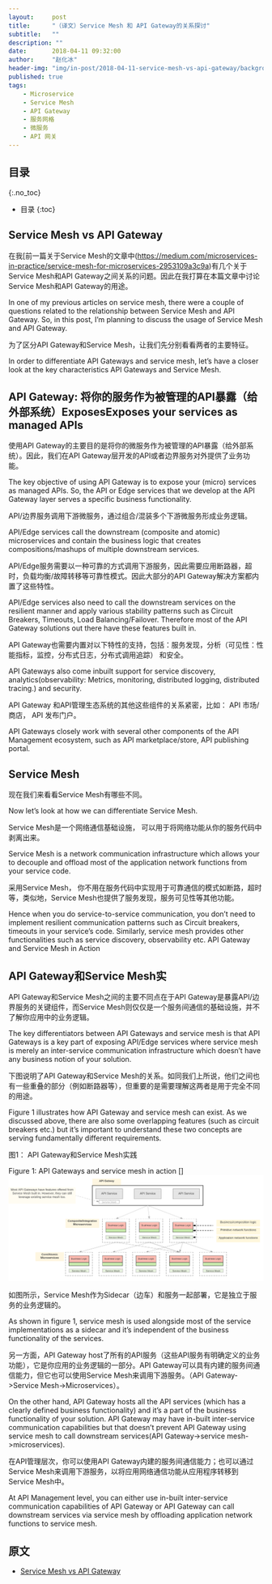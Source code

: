 ```yaml
---
layout:     post
title:      "（译文）Service Mesh 和 API Gateway的关系探讨"
subtitle:   ""
description: ""
date:       2018-04-11 09:32:00
author:     "赵化冰"
header-img: "img/in-post/2018-04-11-service-mesh-vs-api-gateway/background.jpg"
published: true
tags:
    - Microservice
    - Service Mesh
    - API Gateway
    - 服务网格
    - 微服务
    - API 网关
---
```


## 目录
{:.no_toc}

* 目录
{:toc}

## Service Mesh vs API Gateway

在我[前一篇关于Service Mesh的文章中(https://medium.com/microservices-in-practice/service-mesh-for-microservices-2953109a3c9a)有几个关于Service Mesh和API Gateway之间关系的问题。因此在我打算在本篇文章中讨论Service Mesh和API Gateway的用途。

In one of my previous articles on service mesh, there were a couple of questions related to the relationship between Service Mesh and API Gateway. So, in this post, I’m planning to discuss the usage of Service Mesh and API Gateway. 

为了区分API Gateway和Service Mesh，让我们先分别看看两者的主要特征。

In order to differentiate API Gateways and service mesh, let’s have a closer look at the key characteristics API Gateways and Service Mesh.

## API Gateway: 将你的服务作为被管理的API暴露（给外部系统）ExposesExposes your services as managed APIs

使用API Gateway的主要目的是将你的微服务作为被管理的API暴露（给外部系统）。因此，我们在API Gateway层开发的API或者边界服务对外提供了业务功能。

The key objective of using API Gateway is to expose your (micro) services as managed APIs. So, the API or Edge services that we develop at the API Gateway layer serves a specific business functionality.

API/边界服务调用下游微服务，通过组合/混装多个下游微服务形成业务逻辑。

API/Edge services call the downstream (composite and atomic) microservices and contain the business logic that creates compositions/mashups of multiple downstream services.

API/Edge服务需要以一种可靠的方式调用下游服务，因此需要应用断路器，超时，负载均衡/故障转移等可靠性模式。因此大部分的API Gateway解决方案都内置了这些特性。

API/Edge services also need to call the downstream services on the resilient manner and apply various stability patterns such as Circuit Breakers, Timeouts, Load Balancing/Failover. Therefore most of the API Gateway solutions out there have these features built in.

API Gateway也需要内置对以下特性的支持，包括：服务发现，分析（可见性：性能指标，监控，分布式日志，分布式调用追踪） 和安全。

API Gateways also come inbuilt support for service discovery, analytics(observability: Metrics, monitoring, distributed logging, distributed tracing.) and security.

API Gateway 和API管理生态系统的其他这些组件的关系紧密，比如： API 市场/商店， API 发布门户。

API Gateways closely work with several other components of the API Management ecosystem, such as API marketplace/store, API publishing portal.

## Service Mesh

现在我们来看看Service Mesh有哪些不同。

Now let’s look at how we can differentiate Service Mesh.

Service Mesh是一个网络通信基础设施， 可以用于将网络功能从你的服务代码中剥离出来。

Service Mesh is a network communication infrastructure which allows your to decouple and offload most of the application network functions from your service code.

采用Service Mesh， 你不用在服务代码中实现用于可靠通信的模式如断路，超时等，类似地，Service Mesh也提供了服务发现，服务可见性等其他功能。

Hence when you do service-to-service communication, you don’t need to implement resilient communication patterns such as Circuit breakers, timeouts in your service’s code. Similarly, service mesh provides other functionalities such as service discovery, observability etc.
API Gateway and Service Mesh in Action

## API Gateway和Service Mesh实

API Gateway和Service Mesh之间的主要不同点在于API Gateway是暴露API/边界服务的关键组件，而Service Mesh则仅仅是一个服务间通信的基础设施，并不了解你应用中的业务逻辑。

The key differentiators between API Gateways and service mesh is that API Gateways is a key part of exposing API/Edge services where service mesh is merely an inter-service communication infrastructure which doesn’t have any business notion of your solution.

下图说明了API Gateway和Service Mesh的关系。如同我们上所说，他们之间也有一些重叠的部分（例如断路器等），但重要的是需要理解这两者是用于完全不同的用途。

Figure 1 illustrates how API Gateway and service mesh can exist. As we discussed above, there are also some overlapping features (such as circuit breakers etc.) but it’s important to understand these two concepts are serving fundamentally different requirements.

图1： API Gateway和Service Mesh实践

Figure 1: API Gateways and service mesh in action
[]
![](\img\in-post\2018-04-11-service-mesh-vs-api-gateway\service-mesh-vs-api-gateway.png)

如图所示，Service Mesh作为Sidecar（边车）和服务一起部署，它是独立于服务的业务逻辑的。

As shown in figure 1, service mesh is used alongside most of the service implementations as a sidecar and it’s independent of the business functionality of the services.

另一方面，API Gateway host了所有的API服务（这些API服务有明确定义的业务功能），它是你应用的业务逻辑的一部分。API Gateway可以具有内建的服务间通信能力，但它也可以使用Service Mesh来调用下游服务。（API Gateway->Service Mesh->Microservices）。

On the other hand, API Gateway hosts all the API services (which has a clearly defined business functionality) and it’s a part of the business functionality of your solution. API Gateway may have in-built inter-service communication capabilities but that doesn’t prevent API Gateway using service mesh to call downstream services(API Gateway->service mesh->microservices).

在API管理层次，你可以使用API Gateway内建的服务间通信能力；也可以通过Service Mesh来调用下游服务，以将应用网络通信功能从应用程序转移到Service Mesh中。

At API Management level, you can either use in-built inter-service communication capabilities of API Gateway or API Gateway can call downstream services via service mesh by offloading application network functions to service mesh.

## 原文

* [Service Mesh vs API Gateway](https://medium.com/microservices-in-practice/service-mesh-vs-api-gateway-a6d814b9bf56)

